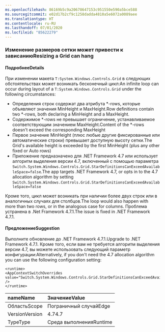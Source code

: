 ```yaml
---
ms.openlocfilehash: 86169b5c9a20678647153c951550e590a5bce588
ms.sourcegitcommit: e02d17b2cf9c1258dadda4810a5e6072a0089aee
ms.translationtype: HT
ms.contentlocale: ru-RU
ms.lasthandoff: 07/01/2020
ms.locfileid: "85622279"
---
```

### <a name="resizing-a-grid-can-hang"></a><span data-ttu-id="3d120-101">Изменение размеров сетки может привести к зависанию</span><span class="sxs-lookup"><span data-stu-id="3d120-101">Resizing a Grid can hang</span></span>

#### <a name="details"></a><span data-ttu-id="3d120-102">Подробнее</span><span class="sxs-lookup"><span data-stu-id="3d120-102">Details</span></span>

<span data-ttu-id="3d120-103">При изменении макета <code>T:System.Windows.Controls.Grid</code> в следующих обстоятельствах может возникать бесконечный цикл:</span><span class="sxs-lookup"><span data-stu-id="3d120-103">An infinite loop can occur during layout of a <code>T:System.Windows.Controls.Grid</code> under the following circumstances:</span></span><ul><li><span data-ttu-id="3d120-104">Определения строк содержат два атрибута \*-rows, которые объявляют значения MinHeight и MaxHeight.</span><span class="sxs-lookup"><span data-stu-id="3d120-104">Row definitions contain two \*-rows, both declaring a MinHeight and a MaxHeight.</span></span></li><li><span data-ttu-id="3d120-105">Содержимое \*-rows не превышает ограничение, устанавливаемое соответствующим значением MaxHeight.</span><span class="sxs-lookup"><span data-stu-id="3d120-105">Content of the \*-rows doesn't exceed the corresponding MaxHeight</span></span></li><li><span data-ttu-id="3d120-106">Первое значение MinHeight (плюс любые другие фиксированные или автоматические строки) превышает доступную высоту сетки.</span><span class="sxs-lookup"><span data-stu-id="3d120-106">The Grid's available height is exceeded by the first MinHeight (plus any other fixed or Auto rows)</span></span></li><li><span data-ttu-id="3d120-107">Приложение предназначено для .NET Framework 4.7 или использует алгоритм выделения версии 4.7, включенный с помощью параметра <code>Switch.System.Windows.Controls.Grid.StarDefinitionsCanExceedAvailableSpace=false</code>.</span><span class="sxs-lookup"><span data-stu-id="3d120-107">The app targets .NET Framework 4.7, or opts in to the 4.7 allocation algorithm by setting <code>Switch.System.Windows.Controls.Grid.StarDefinitionsCanExceedAvailableSpace=false</code></span></span></li></ul><span data-ttu-id="3d120-108">Кроме того, цикл может возникать при наличии более двух строк или в аналогичных случаях для столбцов.</span><span class="sxs-lookup"><span data-stu-id="3d120-108">The loop would also happen with more than two rows, or in the analogous case for columns.</span></span> <span data-ttu-id="3d120-109">Проблема устранена в .Net Framework 4.7.1.</span><span class="sxs-lookup"><span data-stu-id="3d120-109">The issue is fixed in .NET Framework 4.7.1.</span></span>

#### <a name="suggestion"></a><span data-ttu-id="3d120-110">Предложение</span><span class="sxs-lookup"><span data-stu-id="3d120-110">Suggestion</span></span>

<span data-ttu-id="3d120-111">Выполните обновление до .NET Framework 4.7.1.</span><span class="sxs-lookup"><span data-stu-id="3d120-111">Upgrade to .NET Framework 4.7.1.</span></span>  <span data-ttu-id="3d120-112">Кроме того, если вам не требуется алгоритм выделения версии 4.7, вы можете использовать следующий параметр конфигурации:</span><span class="sxs-lookup"><span data-stu-id="3d120-112">Alternatively, if you don't need the 4.7 allocation algorithm you can use the following configuration setting:</span></span><pre><code class="lang-xml">&lt;runtime&gt;&#13;&#10;&lt;AppContextSwitchOverrides value=&quot;Switch.System.Windows.Controls.Grid.StarDefinitionsCanExceedAvailableSpace=true&quot; /&gt;&#13;&#10;&lt;/runtime&gt;&#13;&#10;</code></pre>

| <span data-ttu-id="3d120-113">name</span><span class="sxs-lookup"><span data-stu-id="3d120-113">Name</span></span>    | <span data-ttu-id="3d120-114">Значение</span><span class="sxs-lookup"><span data-stu-id="3d120-114">Value</span></span>       |
|:--------|:------------|
| <span data-ttu-id="3d120-115">Область</span><span class="sxs-lookup"><span data-stu-id="3d120-115">Scope</span></span>   |<span data-ttu-id="3d120-116">Пограничный случай</span><span class="sxs-lookup"><span data-stu-id="3d120-116">Edge</span></span>|
|<span data-ttu-id="3d120-117">Version</span><span class="sxs-lookup"><span data-stu-id="3d120-117">Version</span></span>|<span data-ttu-id="3d120-118">4.7</span><span class="sxs-lookup"><span data-stu-id="3d120-118">4.7</span></span>|
|<span data-ttu-id="3d120-119">Type</span><span class="sxs-lookup"><span data-stu-id="3d120-119">Type</span></span>|<span data-ttu-id="3d120-120">Среда выполнения</span><span class="sxs-lookup"><span data-stu-id="3d120-120">Runtime</span></span>|
